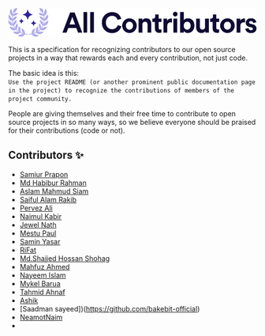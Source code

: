 <div align="center">
    <img src="./assets/banner.svg" alt="✨ All Contributors ✨" width="800px" />
</div>

This is a specification for recognizing contributors to our open source projects in a way that rewards each and every contribution, not just code.

The basic idea is this:<br>
`Use the project README (or another prominent public documentation page in the project) to recognize the contributions of members of the project community.`

People are giving themselves and their free time to contribute to open source projects in so many ways, so we believe everyone should be praised for their contributions (code or not).

## Contributors ✨

<!-- write down your name and github profile (do not delete anything) -->

- [Samiur Prapon](https://github.com/samiurprapon)
- [Md Habibur Rahman](https://github.com/yourchocomate)
- [Aslam Mahmud Siam](https://github.com/Amsiam)
- [Saiful Alam Rakib](https://github.com/4msar)
- [Pervez Ali](https://github.com/pervez-ali)
- [Naimul Kabir](https://github.com/kabirnayeem99)
- [Jewel Nath](https://github.com/devjewel01)
- [Mestu Paul](https://github.com/Mestu-Paul)
- [Samin Yasar](https://github.com/saminyasar004)
- [RiFat](https://github.com/Rifat977/)
- [Md.Shajjed Hossan Shohag](https://github.com/Shajjed1211)
- [Mahfuz Ahmed](https://github.com/mahfuz4223)
- [Nayeem Islam](https://github.com/nayeem101)
- [Mykel Barua](https://github.com/mykelbarua)
- [Tahmid Ahnaf](https://github.com/tahmidahnaf)
- [Ashik](https://github.com/ashikprodhan)
- [Saadman sayeed])(https://github.com/bakebit-official)
- [NeamotNaim](https://github.com/NeamotNaim)
- <!-- Write here -->